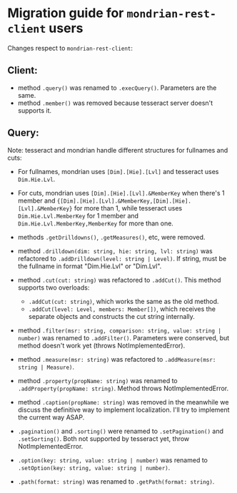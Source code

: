 # Migration guide for `mondrian-rest-client` users

Changes respect to `mondrian-rest-client`:

## Client:

- method `.query()` was renamed to `.execQuery()`. Parameters are the same.
- method `.member()` was removed because tesseract server doesn't supports it.

## Query:

Note: tesseract and mondrian handle different structures for fullnames and cuts: 
- For fullnames, mondrian uses `[Dim].[Hie].[Lvl]` and tesseract uses `Dim.Hie.Lvl`.
- For cuts, mondrian uses `[Dim].[Hie].[Lvl].&MemberKey` when there's 1 member and `{[Dim].[Hie].[Lvl].&MemberKey,[Dim].[Hie].[Lvl].&MemberKey}` for more than 1, while tesseract uses `Dim.Hie.Lvl.MemberKey` for 1 member and `Dim.Hie.Lvl.MemberKey,MemberKey` for more than one.

- methods `.getDrilldowns()`, `.getMeasures()`, etc, were removed.
- method `.drilldown(dim: string, hie: string, lvl: string)` was refactored to `.addDrilldown(level: string | Level)`. If string, must be the fullname in format "Dim.Hie.Lvl" or "Dim.Lvl".
- method `.cut(cut: string)` was refactored to `.addCut()`. This method supports two overloads:  
    * `.addCut(cut: string)`, which works the same as the old method.
    * `.addCut(level: Level, members: Member[])`, which receives the separate objects and constructs the cut string internally.
- method `.filter(msr: string, comparison: string, value: string | number)` was renamed to `.addFilter()`. Parameters were conserved, but method doesn't work yet (throws NotImplementedError).
- method `.measure(msr: string)` was refactored to `.addMeasure(msr: string | Measure)`.
- method `.property(propName: string)` was renamed to `.addProperty(propName: string)`. Method throws NotImplementedError.
- method `.caption(propName: string)` was removed in the meanwhile we discuss the definitive way to implement localization. I'll try to implement the current way ASAP.
- `.pagination()` and `.sorting()` were renamed to `.setPagination()` and `.setSorting()`. Both not supported by tesseract yet, throw NotImplementedError.
- `.option(key: string, value: string | number)` was renamed to `.setOption(key: string, value: string | number)`.
- `.path(format: string)` was renamed to `.getPath(format: string)`.
